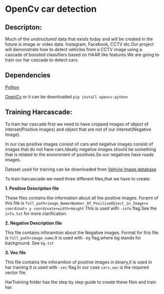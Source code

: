 # OpenCv car detection

## Descripton:

Much of the unstructured data that exists today and will be created in the future is image or video data. Instagram, Facebook, CCTV etc.Our project will demonstrate how to detect vehicles from a CCTV image using a cascade of boosted classifiers based on HAAR like features.We are going to train our har cascade to detect cars.

## Dependencies
[Python](https://www.continuum.io/downloads)

[OpenCv](http://opencv.org/) or it can be downloaded `pip install opencv-python`

## Training Harcascade:
To train har cascade first we need to have cropped images of object of interset(Positive images) and object that are not of our interest(Negative Image).

In our cas positive images consist of cars and negative images consist of images that do not have cars.Ideally negative images should be something that is related to the envionment of positives.So our negatives have roads images.

Dataset used for training can be downloaded from [Vehivle Image database](http://www.gti.ssr.upm.es/data/Vehicle_database.html)

To train harcascade we need three different files,that we have to create:

  **1. Positive Description file** 
  
  These files contains the information about all the positive images. Foramt of this file is `full_path+image_Name+Number_Of_PositiveObject_in_Image+x coordinat+ y coordinate+width+Height` This is used with `-info` flag.See the `info.txt` for more clarification.
  
  **2. Negative Description file**
  
  This file contains inforamtion about the Negative images. Format for this file is `full_path+image_name`.It is used with `-bg` flag,where bg stands for background. See `bg.txt`
  
  **3. Vec file**
  
  This file contains the inforamtion of positive images in binary,it is used in har training.It is used with `-vec` flag.In our case `cars.vec` is the required vector file.
  
  HarTraining folder has the step by step guide to create these files and train har.
  
